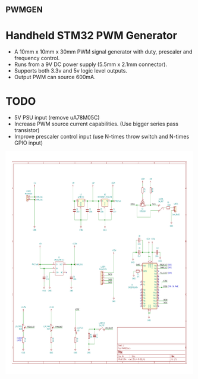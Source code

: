 ## PWMGEN

# Handheld STM32 PWM Generator

* A 10mm x 10mm x 30mm PWM signal generator with duty, prescaler and frequency control. 
* Runs from a 9V DC power supply (5.5mm x 2.1mm connector).
* Supports both 3.3v and 5v logic level outputs.
* Output PWM can source 600mA.

# TODO

* 5V PSU input (remove uA78M05C)
* Increase PWM source current capabilities. (Use bigger series pass transistor)
* Improve prescaler control input (use N-times throw switch and N-times GPIO input)

<img src="HW/PWMGEN/DOCS/PWMGEN.svg" width=1000 height=600> 

